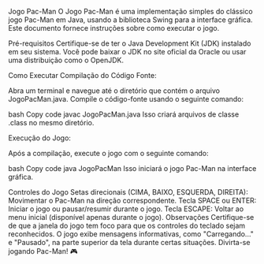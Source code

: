 Jogo Pac-Man
O Jogo Pac-Man é uma implementação simples do clássico jogo Pac-Man em Java, usando a biblioteca Swing para a interface gráfica. Este documento fornece instruções sobre como executar o jogo.

Pré-requisitos
Certifique-se de ter o Java Development Kit (JDK) instalado em seu sistema. Você pode baixar o JDK no site oficial da Oracle ou usar uma distribuição como o OpenJDK.

Como Executar
Compilação do Código Fonte:

Abra um terminal e navegue até o diretório que contém o arquivo JogoPacMan.java. Compile o código-fonte usando o seguinte comando:

bash
Copy code
javac JogoPacMan.java
Isso criará arquivos de classe .class no mesmo diretório.

Execução do Jogo:

Após a compilação, execute o jogo com o seguinte comando:

bash
Copy code
java JogoPacMan
Isso iniciará o jogo Pac-Man na interface gráfica.

Controles do Jogo
Setas direcionais (CIMA, BAIXO, ESQUERDA, DIREITA): Movimentar o Pac-Man na direção correspondente.
Tecla SPACE ou ENTER: Iniciar o jogo ou pausar/resumir durante o jogo.
Tecla ESCAPE: Voltar ao menu inicial (disponível apenas durante o jogo).
Observações
Certifique-se de que a janela do jogo tem foco para que os controles do teclado sejam reconhecidos.
O jogo exibe mensagens informativas, como "Carregando..." e "Pausado", na parte superior da tela durante certas situações.
Divirta-se jogando Pac-Man! 🎮